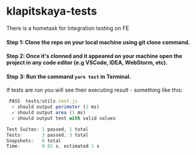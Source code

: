 # klapitskaya-tests
There is a hometask for Integration testing on FE

#### Step 1: Clone the repo on your local machine using **git clone** command.
#### Step 2: Once it's clonned and it appeared on your machine open the project in any code editor (e.g VSCode, IDEA, WebStorm, etc).
#### Step 3: Run the command `yarn test` in Terminal.


If tests are run you will see their executing result - something like this:

```javascript
 PASS  tests/utils.test.js
  ✓ should output perimeter (2 ms)
  ✓ should output area (1 ms)
  ✓ should output text with valid values

Test Suites: 1 passed, 1 total
Tests:       3 passed, 3 total
Snapshots:   0 total
Time:        0.82 s, estimated 1 s
```